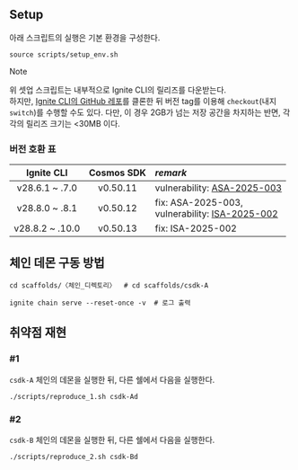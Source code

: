 
## **Setup**

아래 스크립트의 실행은 기본 환경을 구성한다.

```shell
source scripts/setup_env.sh
```

> [!NOTE]
> 위 셋업 스크립트는 내부적으로 Ignite CLI의 릴리즈를 다운받는다.  
> 하지만, [Ignite CLI의 GitHub 레포](https://github.com/ignite/cli.git)를 클론한 뒤 버전 tag를 이용해 `checkout`(내지 `switch`)를 수행할 수도 있다. 다만, 이 경우 2GB가 넘는 저장 공간을 차지하는 반면, 각각의 릴리즈 크기는 <30MB 이다.

### **버전 호환 표**

|   Ignite CLI    | Cosmos SDK | *remark* |
| :-------------: | :--------: | :------- |
| v28.6.1 ~ .7.0  |  v0.50.11  | vulnerability: [ASA-2025-003](https://github.com/cosmos/cosmos-sdk/security/advisories/GHSA-x5vx-95h7-rv4p)                    |
| v28.8.0 ~ .8.1  |  v0.50.12  | fix: ASA-2025-003,<br>vulnerability: [ISA-2025-002](https://github.com/cosmos/cosmos-sdk/security/advisories/GHSA-47ww-ff84-4jrg) |
| v28.8.2 ~ .10.0 |  v0.50.13  | fix: ISA-2025-002                                                                                                              |



## **체인 데몬 구동 방법**

```shell
cd scaffolds/〈체인_디렉토리〉  # cd scaffolds/csdk-A
```

```shell
ignite chain serve --reset-once -v  # 로그 출력
```

## **취약점 재현**

### **#1**
`csdk-A` 체인의 데몬을 실행한 뒤, 다른 쉘에서 다음을 실행한다.

```shell
./scripts/reproduce_1.sh csdk-Ad
```

### **#2**
`csdk-B` 체인의 데몬을 실행한 뒤, 다른 쉘에서 다음을 실행한다.

```shell
./scripts/reproduce_2.sh csdk-Bd
```

